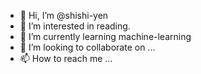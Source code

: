 - 👋 Hi, I’m @shishi-yen
- 👀 I’m interested in reading.
- 🌱 I’m currently learning machine-learning
- 💞️ I’m looking to collaborate on ...
- 📫 How to reach me ...

<!---
shishi-yeee/shishi-yeee is a ✨ special ✨ repository because its `README.md` (this file) appears on your GitHub profile.
You can click the Preview link to take a look at your changes.
--->
